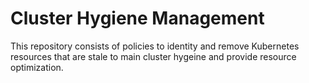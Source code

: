# Cluster Hygiene Management

This repository consists of policies to identity and remove Kubernetes resources that are stale to main cluster hygeine and provide resource optimization. 